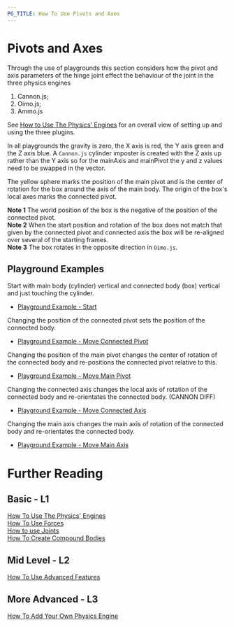 ```yaml
---
PG_TITLE: How To Use Pivots and Axes
---
```


# Pivots and Axes

Through the use of playgrounds this section considers how the pivot and axis parameters of the hinge joint effect the behaviour of the joint in the three physics engines 

1. Cannon.js;
2. Oimo.js;
3. Ammo.js

See [How to Use The Physics' Engines](/how_to/using_the_physics_engine) for an overall view of setting up and using the three plugins.

In all playgrounds the gravity is zero, the X axis is red, the Y axis green and the Z axis blue. A `Cannon.js` cylinder imposter is created with the Z axis up rather than the Y axis so for the mainAxis and mainPivot the y and z values need to be swapped in the vector.

The yellow sphere marks the position of the main pivot and is the center of rotation for the box around the axis of the main body. The origin of the box's local axes marks the connected pivot.

**Note 1** The world position of the box is the negative of the position of the connected pivot.  
**Note 2** When the start position and rotation of the box does not match that given by the connected pivot and connected axis the box will be re-aligned over several of the starting frames.  
**Note 3** The box rotates in the opposite direction in `Oimo.js`.

## Playground Examples

Start with main body (cylinder) vertical and connected body (box) vertical and just touching the cylinder. 
* [Playground Example - Start](https://www.babylonjs-playground.com/#F15U0G#59)

Changing the position of the connected pivot sets the position of the connected body.
* [Playground Example - Move Connected Pivot](https://www.babylonjs-playground.com/#F15U0G#60)

Changing the position of the main pivot changes the center of rotation of the connected body and re-positions the connected pivot relative to this.
* [Playground Example - Move Main Pivot](https://www.babylonjs-playground.com/#F15U0G#61)

Changing the connected axis changes the local axis of rotation of the connected body and re-orientates the connected body. (CANNON DIFF)
* [Playground Example - Move Connected Axis](https://www.babylonjs-playground.com/#F15U0G#62)

Changing the main axis changes the main axis of rotation of the connected body and re-orientates the connected body.
* [Playground Example - Move Main Axis](https://www.babylonjs-playground.com/#F15U0G#63)

# Further Reading

## Basic - L1

[How To Use The Physics' Engines](/how_to/using_the_physics_engine)  
[How To Use Forces](/how_to/forces)  
[How to use Joints](/how_to/joints)   
[How To Create Compound Bodies](/how_to/compounds) 

## Mid Level - L2

[How To Use Advanced Features](/how_to/Using_Advanced_Physics_Features)
 
## More Advanced - L3

[How To Add Your Own Physics Engine](/how_to/Adding_Your_Own_Physics_Engine_Plugin_to_Babylon.js)


